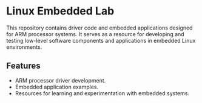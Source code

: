 # Linux Embedded Lab

This repository contains driver code and embedded applications designed for ARM processor systems. It serves as a resource for developing and testing low-level software components and applications in embedded Linux environments.

## Features
- ARM processor driver development.
- Embedded application examples.
- Resources for learning and experimentation with embedded systems.
